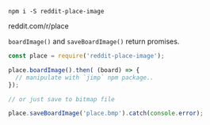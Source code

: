 `npm i -S reddit-place-image`

reddit.com/r/place

`boardImage()` and `saveBoardImage()` return promises.

```javascript
const place = require('reddit-place-image');

place.boardImage().then( (board) => {
  // manipulate with `jimp` npm package..
});

// or just save to bitmap file

place.saveBoardImage('place.bmp').catch(console.error);
```
